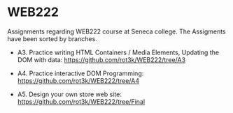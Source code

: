 # WEB222

Assignments regarding WEB222 course at Seneca college.
The Assigments have been sorted by branches.

- A3. Practice writing HTML Containers / Media Elements, Updating the DOM with data: 
  https://github.com/rot3k/WEB222/tree/A3

- A4. Practice interactive DOM Programming: https://github.com/rot3k/WEB222/tree/A4

- A5. Design your own store web site: https://github.com/rot3k/WEB222/tree/Final


